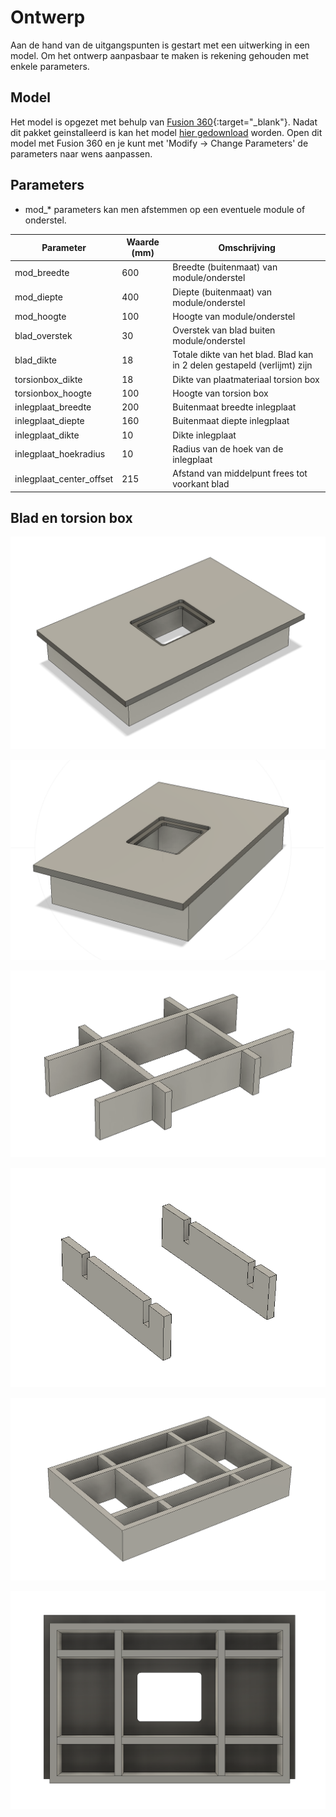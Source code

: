 # Ontwerp

Aan de hand van de uitgangspunten is gestart met een uitwerking in een model. Om het ontwerp aanpasbaar te maken is rekening gehouden met enkele parameters.

## Model

Het model is opgezet met behulp van [Fusion 360](https://www.autodesk.com/products/fusion-360/personal){:target="_blank"}. Nadat dit pakket geinstalleerd is kan het model [hier gedownload](assets/fusion360/Freestafel%20-%20v1%20v6.f3d) worden. Open dit model met Fusion 360 en je kunt met 'Modify -> Change Parameters' de parameters naar wens aanpassen.

## Parameters

- mod_* parameters kan men afstemmen op een eventuele module of onderstel.

| Parameter | Waarde (mm) | Omschrijving |
| ----------| ----------- | -------------|
| mod_breedte | 600 | Breedte (buitenmaat) van module/onderstel |
| mod_diepte | 400 | Diepte (buitenmaat) van module/onderstel |
| mod_hoogte | 100 | Hoogte van module/onderstel |
| blad_overstek | 30 | Overstek van blad buiten module/onderstel |
| blad_dikte | 18 | Totale dikte van het blad. Blad kan in 2 delen gestapeld (verlijmt) zijn |
| torsionbox_dikte | 18 | Dikte van plaatmateriaal torsion box |
| torsionbox_hoogte | 100 | Hoogte van torsion box |
| inlegplaat_breedte | 200 | Buitenmaat breedte inlegplaat |
| inlegplaat_diepte | 160 | Buitenmaat diepte inlegplaat |
| inlegplaat_dikte | 10 | Dikte inlegplaat |
| inlegplaat_hoekradius | 10 | Radius van de hoek van de inlegplaat |
| inlegplaat_center_offset | 215 | Afstand van middelpunt frees tot voorkant blad  |

## Blad en torsion box

![Freestafel](assets/freestafel%20v1%20-%20v5a.png)

![Freestafel](assets/achterkant.png)

![torsionbox](assets/torsionbox.png)

![torsionbox](assets/torsion1.png)

![torsionbox](assets/module.png)

![torsionbox](assets/onderzijde.png)
